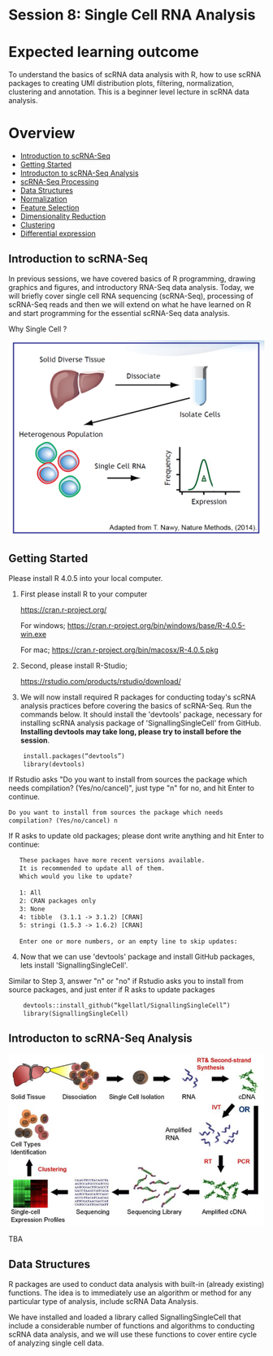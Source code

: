 # Session 8: Single Cell RNA Analysis

# Expected learning outcome

To understand the basics of scRNA data analysis with R, how to use scRNA packages to creating UMI distribution plots, filtering, normalization, clustering and annotation. 
This is a beginner level lecture in scRNA data analysis.

# Overview

- [Introduction to scRNA-Seq](#introduction-to-scrna-seq)
- [Getting Started](#getting-started)
- [Introducton to scRNA-Seq Analysis](#introducton-to-scrna-seq-analysis)
- [scRNA-Seq Processing](#scrna-seq-processing)
- [Data Structures](#data-structures)
- [Normalization](#normalization)
- [Feature Selection](#feature-selection)
- [Dimensionality Reduction](#dimensionality-reduction)
- [Clustering](#clustering)
- [Differential expression](#differential-expression)

## Introduction to scRNA-Seq

In previous sessions, we have covered basics of R programming, drawing graphics and figures, and introductory RNA-Seq data analysis.
Today, we will briefly cover single cell RNA sequencing (scRNA-Seq), processing of scRNA-Seq reads and then we will extend on what he have learned 
on R and start programming for the essential scRNA-Seq data analysis.  

Why Single Cell ?

<img src="images/scRNASummary.png" width="600">

## Getting Started

Please install R 4.0.5 into your local computer. 

1. First please install R to your computer

   <https://cran.r-project.org/>

   For windows;
   <https://cran.r-project.org/bin/windows/base/R-4.0.5-win.exe>

   For mac;
   <https://cran.r-project.org/bin/macosx/R-4.0.5.pkg></br>

2. Second, please install R-Studio;

   <https://rstudio.com/products/rstudio/download/>
   
3. We will now install required R packages for conducting today's scRNA analysis practices before covering the basics of scRNA-Seq. Run the commands below. It should install the 'devtools' package, necessary for installing scRNA analysis package of 'SignallingSingleCell' from GitHub. **Installing devtools may take long, please try to install before the session**.

```
    install.packages(“devtools”)
    library(devtools)
```

If Rstudio asks "Do you want to install from sources the package which needs compilation? (Yes/no/cancel)", just type "n" for no, and hit Enter to continue.

    Do you want to install from sources the package which needs compilation? (Yes/no/cancel) n

If R asks to update old packages; please dont write anything and hit Enter to continue:

```
   These packages have more recent versions available.
   It is recommended to update all of them.
   Which would you like to update?
   
   1: All                            
   2: CRAN packages only             
   3: None                           
   4: tibble  (3.1.1 -> 3.1.2) [CRAN]
   5: stringi (1.5.3 -> 1.6.2) [CRAN]
   
   Enter one or more numbers, or an empty line to skip updates:
```

4. Now that we can use 'devtools' package and install GitHub packages, lets install 'SignallingSingleCell'.

Similar to Step 3, answer "n" or "no" if Rstudio asks you to install from source packages, and just enter if R asks to update packages

```
    devtools::install_github(“kgellatl/SignallingSingleCell”)
    library(SignallingSingleCell)
```
    
## Introducton to scRNA-Seq Analysis

<img src="images/scRNAWorkflow.png" width="600">

TBA

## Data Structures

R packages are used to conduct data analysis with built-in (already existing) functions. The idea is to immediately use an algorithm or method for any particular type
of analysis, include scRNA Data Analysis.

We have installed and loaded a library called SignallingSingleCell that include a considerable number of functions and algorithms to conducting scRNA data analysis, and
we will use these functions to cover entire cycle of analyzing single cell data. 




